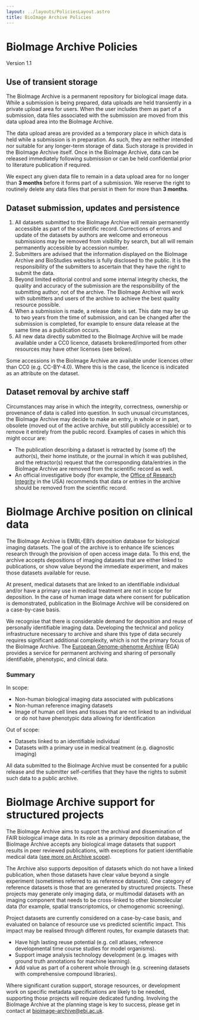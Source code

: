 ```yaml
---
layout: ../layouts/PoliciesLayout.astro
title: BioImage Archive Policies
---
```


# BioImage Archive Policies

Version 1.1

## Use of transient storage

The BioImage Archive is a permanent repository for biological image data. While a submission is being prepared, data uploads are held transiently in a private upload area for users. When the user includes them as part of a submission, data files associated with the submission are moved from this data upload area into the BioImage Archive.

The data upload areas are provided as a temporary place in which data is held while a submission is in preparation. As such, they are neither intended nor suitable for any longer-term storage of data. Such storage is provided in the BioImage Archive itself. Once in the BioImage Archive, data can be released immediately following submission or can be held confidential prior to literature publication if required.

We expect any given data file to remain in a data upload area for no longer than **3 months** before it forms part of a submission. We reserve the right to routinely delete any data files that persist in them for more than **3 months**.

## Dataset submission, updates and persistence

1. All datasets submitted to the BioImage Archive will remain permanently accessible as part of the scientific record. Corrections of errors and update of the datasets by authors are welcome and erroneous submissions may be removed from visibility by search, but all will remain permanently accessible by accession number.
2. Submitters are advised that the information displayed on the BioImage Archive and BioStudies websites is fully disclosed to the public. It is the responsibility of the submitters to ascertain that they have the right to submit the data.
3. Beyond limited editorial control and some internal integrity checks, the quality and accuracy of the submission are the responsibility of the submitting author, not of the archive. The BioImage Archive will work with submitters and users of the archive to achieve the best quality resource possible.
4. When a submission is made, a release date is set. This date may be up to two years from the time of submission, and can be changed after the submission is completed, for example to ensure data release at the same time as a publication occurs.
5. All new data directly submitted to the BioImage Archive will be made available under a CC0 licence, datasets brokered/imported from other resources may have other licenses (see below).

Some accessions in the BioImage Archive are available under licences other than CC0 (e.g. CC-BY-4.0). Where this is the case, the licence is indicated as an attribute on the dataset.

## Dataset removal by archive staff

Circumstances may arise in which the integrity, correctness, ownership or provenance of data is called into question. In such unusual circumstances, the BioImage Archive may decide to make an entry, in whole or in part, obsolete (moved out of the active archive, but still publicly accessible) or to remove it entirely from the public record. Examples of cases in which this might occur are:

* The publication describing a dataset is retracted by (some of) the author(s), their home institute, or the journal in which it was published, and the retractor(s) request that the corresponding data/entries in the BioImage Archive are removed from the scientific record as well.
* An official investigative body (for example, the [Office of Research Integrity](https://ori.hhs.gov/) in the USA) recommends that data or entries in the archive should be removed from the scientific record.

# BioImage Archive position on clinical data

The BioImage Archive is EMBL-EBI’s deposition database for biological imaging datasets. The goal of the archive is to enhance life sciences research through the provision of open access image data. To this end, the archive accepts depositions of imaging datasets that are either linked to publications, or show value beyond the immediate experiment, and makes those datasets available for reuse.

At present, medical datasets that are linked to an identifiable individual and/or have a primary use in medical treatment are not in scope for deposition. In the case of human image data where consent for publication is demonstrated, publication in the BioImage Archive will be considered on a case-by-case basis.

We recognise that there is considerable demand for deposition and reuse of personally identifiable imaging data. Developing the technical and policy infrastructure necessary to archive and share this type of data securely requires significant additional complexity, which is not the primary focus of the BioImage Archive. The [European Genome-phenome Archive](https://ega-archive.org/) (EGA) provides a service for permanent archiving and sharing of personally identifiable, phenotypic, and clinical data.

### Summary

In scope:

* Non-human biological imaging data associated with publications
* Non-human reference imaging datasets
* Image of human cell lines and tissues that are not linked to an individual or do not have phenotypic data allowing for identification

Out of scope:

* Datasets linked to an identifiable individual
* Datasets with a primary use in medical treatment (e.g. diagnostic imaging)

All data submitted to the BioImage Archive must be consented for a public release and the submitter self-certifies that they have the rights to submit such data to a public archive.

# BioImage Archive support for structured projects

The BioImage Archive aims to support the archival and dissemination of FAIR biological image data. In its role as a primary deposition database, the BioImage Archive accepts any biological image datasets that support results in peer reviewed publications, with exceptions for patient identifiable medical data ([see more on Archive scope](/bioimage-archive/scope)).

The Archive also supports deposition of datasets which do not have a linked publication, when those datasets have clear value beyond a single experiment (sometimes referred to as reference datasets). One category of reference datasets is those that are generated by structured projects. These projects may generate only imaging data, or multimodal datasets with an imaging component that needs to be cross-linked to other biomolecular data (for example, spatial transcriptomics, or chemogenomic screening). 

Project datasets are currently considered on a case-by-case basis, and evaluated on balance of resource use vs predicted scientific impact. This impact may be realised through different routes, for example datasets that:

* Have high lasting reuse potential (e.g. cell atlases, reference developmental time course studies for model organisms).
* Support image analysis technology development (e.g. images with ground truth annotations for machine learning).
* Add value as part of a coherent whole through (e.g. screening datasets with comprehensive compound libraries).

Where significant curation support, storage resources, or development work on specific metadata specifications are likely to be needed, supporting those projects will require dedicated funding. Involving the BioImage Archive at the planning stage is key to success, please get in contact at [bioimage-archive@ebi.ac.uk](mailto:bioimage-archive@ebi.ac.uk).
